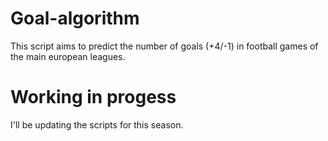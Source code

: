 # Goal-algorithm
This script aims to predict the number of goals (+4/-1) in football games of the main european leagues.

# Working in progess

I'll be updating the scripts for this season.

